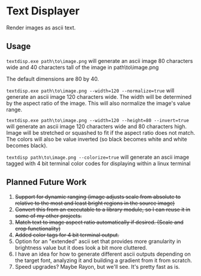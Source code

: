 # Text Displayer

Render images as ascii text.

## Usage

```textdisp.exe path\to\image.png```
will generate an ascii image 80 characters wide and 40 characters tall of the image in path\to\image.png

The default dimensions are 80 by 40.

```textdisp.exe path\to\image.png --width=120 --normalize=true```
will generate an ascii image 120 characters wide.
The width will be determined by the aspect ratio of the image.
This will also normalize the image's value range.

```textdisp.exe path\to\image.png --width=120 --height=80 --invert=true```
will generate an ascii image 120 characters wide and 80 characters high.
Image will be stretched or squashed to fit if the aspect ratio does not match.
The colors will also be value inverted (so black becomes white and white becomes black).

```textdisp path\to\image.png --colorize=true```
will generate an ascii image tagged with 4 bit terminal color codes for displaying within a linux terminal

## Planned Future Work

1. ~~Support for dynamic ranging (image adjusts scale from absolute to relative to the most and least bright regions in the source image)~~
2. ~~Convert this from an executable to a library module, so I can reuse it in some of my other projects.~~
3. ~~Match text to image aspect ratio automatically if desired. (Scale and crop functionality)~~
4. ~~Added color tags for 4 bit terminal output.~~
5. Option for an "extended" ascii set that provides more granularity in brightness value but it does look a bit more cluttered.
5. I have an idea for how to generate different ascii outputs depending on the target font, analyzing it and building a gradient from it from scratch.
6. Speed upgrades? Maybe Rayon, but we'll see. It's pretty fast as is.
